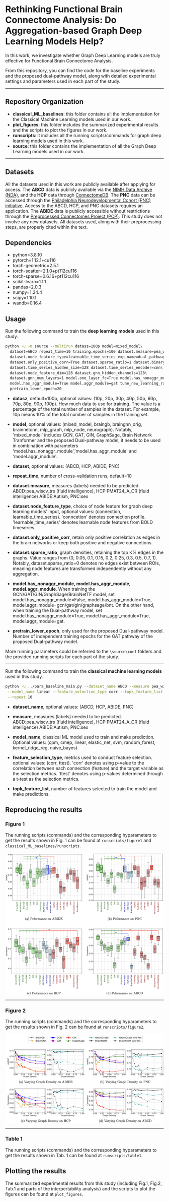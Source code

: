 # Rethinking Functional Brain Connectome Analysis: Do Aggregation-based Graph Deep Learning Models Help?


In this work, we investigate whether Graph Deep Learning models are truly effective for Functional Brain Connectome Analysis.


From this repository, you can find the code for the baseline experiments and 
the proposed dual-pathway model, along with detailed experimental settings and 
parameters used in each part of the study.

---

## Repository Organization

- **classical_ML_baselines**: this folder contains all the implementation for the Classical Machine Learning models used in our work.
- **plot_figures**: this folder includes the summarized experimental results and the scripts to plot the figures in our work.
- **runscripts**: it includes all the running scripts/commands for graph deep learning models used in this work.
- **source**: this folder contains the implementation of all the Graph Deep Learning models used in our work.

---


## Datasets
All the datasets used in this work are publicly available after applying for access. The **ABCD** data is publicly available via the [NIMH Data Archive (NDA)](https://nda.nih.gov/abcd), 
and the **HCP** data through [ConnectomeDB](https://db.humanconnectome.org/). 
The **PNC** data can be accessed through the [Philadelphia Neurodevelopmental Cohort (PNC) initiative](https://www.nitrc.org/projects/pnc/). 
Access to the ABCD, HCP, and PNC datasets requires an application. The **ABIDE** data is publicly accessible without 
restrictions through the [Preprocessed Connectomes Project (PCP)](http://preprocessed-connectomes-project.org/abide). This study does not involve any new datasets. 
All datasets used, along with their preprocessing steps, are properly cited within the text.



## Dependencies

  - python=3.8.10
  - pytorch=1.12.1+cu116
  - torch-geometric=2.5.1
  - torch-scatter=2.1.0+pt112cu116
  - torch-sparse=0.6.16+pt112cu116
  - scikit-learn=1.1.1
  - pandas=2.0.3   
  - numpy=1.24.4
  - scipy=1.10.1
  - wandb=0.16.4


## Usage

Run the following command to train the **deep learning models** used in this study.

```bash
python -u -m source --multirun datasz=100p model=mixed_model\
  dataset=ABCD repeat_time=10 training.epochs=100 dataset.measure=pea_wiscv_trs\
  dataset.node_feature_type=learnable_time_series exp_name=dual_pathway_abcd\
  dataset.only_positive_corr=True dataset.sparse_ratio=1 dataset.binary_sparse=True\
  dataset.time_series_hidden_size=128 dataset.time_series_encoder=cnn\
  dataset.node_feature_dim=128 dataset.gnn_hidden_channels=128\
  dataset.gnn_num_layers=1 model.one_layer_fc=True model.has_nonaggr_module=True\
  model.has_aggr_module=True model.aggr_module=gat tune_new_learning_rates=[[1.0e-4,1.0e-5]]\
  pretrain_lower_epoch=20
```
- **datasz**, default=100p, optional values: (10p, 20p, 30p, 40p, 50p, 60p, 70p, 80p, 90p, 100p). How much data to use for training. The
  value is a percentage of the total number of samples in the dataset. For example, 10p means 10% of the total number of samples in the training set.
  
- **model**, optional values: (mixed_model, braingb, braingnn_orig, brainnetcnn, mlp_graph, mlp_node, neurograph).
  Notably, 'mixed_model' includes GCN, GAT, GIN, GraphSage, Brain Network Tranformer and the proposed Dual-pathway model,
  it needs to be used in combination with parameters 'model.has_nonaggr_module','model.has_aggr_module' and 'model.aggr_module'.
  
- **dataset**, optional values: (ABCD, HCP, ABIDE, PNC)
  
- **repeat_time**, number of cross-validation runs, default=10
  
- **dataset.measure**, measures (labels) needed to be predicted. ABCD:pea_wiscv_trs (fluid intelligence), HCP:PMAT24_A_CR (fluid intelligence)
  ABIDE:Autism, PNC:sex

- **dataset.node_feature_type**, choice of node feature for graph deep learning models' input, optional values: (connection, learnable_time_series).
  'conncetion' denotes connection profile. 'learnable_time_series' denotes learnable node features from BOLD timeseries.

- **dataset.only_positive_corr**, retain only positive correlation as edges in the brain networks or keep both positive and negative conncetions.

- **dataset.sparse_ratio**, graph densities, retaining the top K% edges in the graphs. Value ranges from (0, 0.05, 0.1, 0.15, 0.2, 0.25, 0.3, 0.5, 0.7, 1).
  Notably, dataset.sparse_ratio=0 denotes no edges exist between ROIs, meaning node features are transformed independently without any aggregation.

- **model.has_nonaggr_module, model.has_aggr_module, model.aggr_module**. When training the GCN/GAT/GIN/GraphSage/BrainNetTF model,
  set model.has_nonaggr_module=False, model.has_aggr_module=True, model.aggr_module=gcn/gat/gin/graphsage/bnt.
  On the other hand, when training the Dual-pathway model, set model.has_nonaggr_module=True, model.has_aggr_module=True, model.aggr_module=gat.

- **pretrain_lower_epoch**, only used for the proposed Dual-pathway model. Number of independent training epochs for the GAT pathway of the proposed Dual-pathway model.

More running parameters could be referred to the `\source\conf` folders and the provided running scripts for each part of the study.

---

Run the following command to train the **classical machine learning models** used in this study.

```bash
python -u ../para_baseline_main.py --dataset_name ABCD --measure pea_wiscv_trs\
 --model_name linear --feature_selection_type corr --topk_feature_list 100 200 500 1000 5000 10000 20000 1\
 --repeat 10
```
- **dataset_name**, optional values: (ABCD, HCP, ABIDE, PNC)

- **measure**, measures (labels) needed to be predicted. ABCD:pea_wiscv_trs (fluid intelligence), HCP:PMAT24_A_CR (fluid intelligence)
  ABIDE:Autism, PNC:sex

- **model_name**, classical ML model used to train and make prediction.
  Optional values: (cpm, cmep, linear, elastic_net, svm, random_forest, kernel_ridge_reg, naive_bayes)

- **feature_selection_type**, metrics used to conduct feature selection. optional values: (corr, ttest). 'corr' denotes using p-value to the correlation between
each connection (feature) and the target variable as the selection metrics. 'ttest' denotes using p-values determined through a t-test as the selection metrics.

- **topk_feature_list**, number of features selected to train the model and make predictions.


## Reproducing the results

### Figure 1
The running scripts (commands) and the corresponding hyparameters to get the results shown in Fig. 1 can be found at `runscripts/figure1` and `classical_ML_baselines/runscripts`.

![Figure1](Figures/Figure1.png)

---

### Figure 2
The running scripts (commands) and the corresponding hyparameters to get the results shown in Fig. 2 can be found at `runscripts/figure2`.

![Figure2](Figures/Figure2.png)


---

### Table 1
The running scripts (commands) and the corresponding hyparameters to get the results shown in Tab. 1 can be found at `runscripts/table1`.



## Plotting the results
The summarized experimental results from this study (including Fig.1, Fig.2, Tab.1 and parts of the interpertability analysis) 
and the scripts to plot the figures can be found at `plot_figures`.





